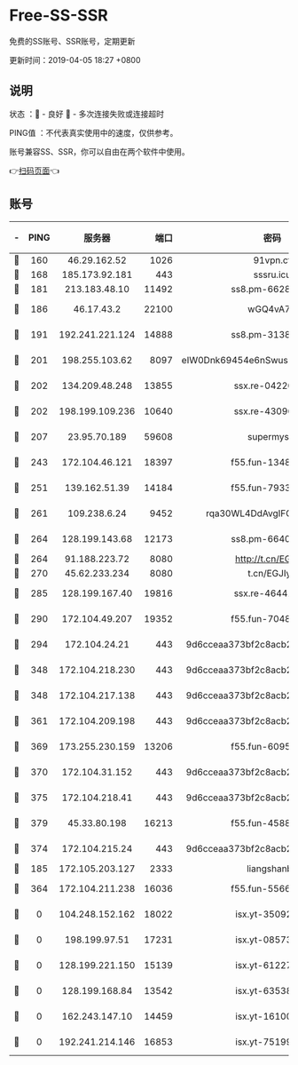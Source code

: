 # Free-SS-SSR

免费的SS账号、SSR账号，定期更新

更新时间：2019-04-05 18:27 +0800

## 说明

状态     ：🙂 - 良好 🙁 - 多次连接失败或连接超时

PING值   ：不代表真实使用中的速度，仅供参考。

账号兼容SS、SSR，你可以自由在两个软件中使用。

👉[扫码页面](https://liesauer.github.io/Free-SS-SSR/)👈

## 账号

|-|PING|服务器|端口|密码|加密方式|区域|
|:----:|:----:|:-----:|-----:|:----:|:----:|:----:|
|🙂|160|46.29.162.52|1026|91vpn.cf|rc4-md5|RU|
|🙂|168|185.173.92.181|443|sssru.icu|rc4-md5|RU|
|🙂|181|213.183.48.10|11492|ss8.pm-66285034|rc4-md5|RU|
|🙂|186|46.17.43.2|22100|wGQ4vA7D|aes-256-gcm|RU|
|🙂|191|192.241.221.124|14888|ss8.pm-31382294|aes-256-cfb|US|
|🙂|201|198.255.103.62|8097|eIW0Dnk69454e6nSwuspv9DmS201tQ0D|aes-256-cfb|US|
|🙂|202|134.209.48.248|13855|ssx.re-04220668|aes-256-cfb|US|
|🙂|202|198.199.109.236|10640|ssx.re-43096758|aes-256-cfb|US|
|🙂|207|23.95.70.189|59608|supermyssr|chacha20-ietf|US|
|🙂|243|172.104.46.121|18397|f55.fun-13486304|aes-256-cfb|SG|
|🙂|251|139.162.51.39|14184|f55.fun-79338147|aes-256-cfb|SG|
|🙂|261|109.238.6.24|9452|rqa30WL4DdAvgIFG6Fs3znzTa|aes-256-cfb|FR|
|🙂|264|128.199.143.68|12173|ss8.pm-66400443|aes-256-cfb|SG|
|🙂|264|91.188.223.72|8080|http://t.cn/EGJIyrl|rc4-md5|RU|
|🙂|270|45.62.233.234|8080|t.cn/EGJIyrl|rc4-md5|CA|
|🙂|285|128.199.167.40|19816|ssx.re-46441755|aes-256-cfb|SG|
|🙂|290|172.104.49.207|19352|f55.fun-70481610|aes-256-cfb|SG|
|🙂|294|172.104.24.21|443|9d6cceaa373bf2c8acb22e60b6a58be6|aes-256-cfb|US|
|🙂|348|172.104.218.230|443|9d6cceaa373bf2c8acb22e60b6a58be6|aes-256-cfb|US|
|🙂|348|172.104.217.138|443|9d6cceaa373bf2c8acb22e60b6a58be6|aes-256-cfb|US|
|🙂|361|172.104.209.198|443|9d6cceaa373bf2c8acb22e60b6a58be6|aes-256-cfb|US|
|🙂|369|173.255.230.159|13206|f55.fun-60953753|aes-256-cfb|US|
|🙂|370|172.104.31.152|443|9d6cceaa373bf2c8acb22e60b6a58be6|aes-256-cfb|US|
|🙂|375|172.104.218.41|443|9d6cceaa373bf2c8acb22e60b6a58be6|aes-256-cfb|US|
|🙂|379|45.33.80.198|16213|f55.fun-45880587|aes-256-cfb|US|
|🙂|374|172.104.215.24|443|9d6cceaa373bf2c8acb22e60b6a58be6|aes-256-cfb|US|
|🙁|185|172.105.203.127|2333|liangshanbo|chacha20|JP|
|🙁|364|172.104.211.238|16036|f55.fun-55663188|aes-256-cfb|US|
|🙁|0|104.248.152.162|18022|isx.yt-35092114|aes-256-cfb|SG|
|🙁|0|198.199.97.51|17231|isx.yt-08573999|aes-256-cfb|US|
|🙁|0|128.199.221.150|15139|isx.yt-61227174|aes-256-cfb|SG|
|🙁|0|128.199.168.84|13542|isx.yt-63538228|aes-256-cfb|SG|
|🙁|0|162.243.147.10|14459|isx.yt-16100711|aes-256-cfb|US|
|🙁|0|192.241.214.146|16853|isx.yt-75199880|aes-256-cfb|US|
